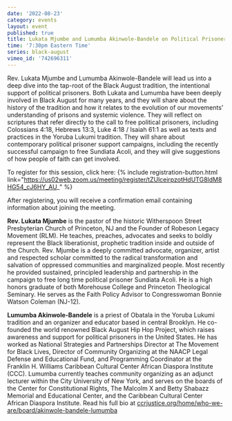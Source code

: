 ```yaml
---
date: '2022-08-23'
category: events
layout: event
published: true
title: Lukata Mjumbe and Lumumba Akinwole-Bandele on Political Prisoner Solidarity
time: '7:30pm Eastern Time'
series: black-august
vimeo_id: '742696311'
---
```

Rev. Lukata Mjumbe and Lumumba Akinwole-Bandele will lead us into a deep dive into the tap-root of the Black August tradition, the intentional support of political prisoners. Both Lukata and Lumumba have been deeply involved in Black August for many years, and they will share about the history of the tradition and how it relates to the evolution of our movements' understanding of prisons and systemic violence. They will reflect on scriptures that refer directly to the call to free political prisoners, including Colossians 4:18, Hebrews 13:3, Luke 4:18 / Isaiah 61:1 as well as texts and practices in the Yoruba Lukumi tradition. They will share about contemporary political prisoner support campaigns, including the recently successful campaign to free Sundiata Acoli, and they will give suggestions of how people of faith can get involved.

To register for this session, click here: {% include registration-button.html link="https://us02web.zoom.us/meeting/register/tZUlceirpzotHdUTG8ldM8HG54_cJ6HY_AU_" %}

After registering, you will receive a confirmation email containing information about joining the meeting.

**Rev. Lukata Mjumbe** is the pastor of the historic Witherspoon Street Presbyterian Church of Princeton, NJ and the Founder of Robeson Legacy Movement (RLM). He teaches, preaches, advocates and seeks to boldly represent the Black liberationist, prophetic tradition inside and outside of the Church. Rev. Mjumbe is a deeply committed advocate, organizer, artist and respected scholar committed to the radical transformation and salvation of oppressed communities and marginalized people. Most recently he provided sustained, principled leadership and partnership in the campaign to free long time political prisoner Sundiata Acoli. He is a high honors graduate of both Morehouse College and Princeton Theological Seminary. He serves as the Faith Policy Advisor to Congresswoman Bonnie Watson Coleman (NJ-12).

**Lumumba Akinwole-Bandele** is a priest of Obatala in the Yoruba Lukumi tradition and an organizer and educator based in central Brooklyn. He co-founded the world renowned Black August Hip Hop Project, which raises awareness and support for political prisoners in the United States. He has worked as National Strategies and Partnerships Director at The Movement for Black Lives, Director of Community Organizing at the NAACP Legal Defense and Educational Fund, and Programming Coordinator at the Franklin H. Williams Caribbean Cultural Center African Diaspora Institute (CCC). Lumumba currently teaches community organizing as an adjunct lecturer within the City University of New York, and serves on the boards of the Center for Constitutional Rights, The Malcolm X and Betty Shabazz Memorial and Educational Center, and the Caribbean Cultural Center African Diaspora Institute. Read his full bio at [ccrjustice.org/home/who-we-are/board/akinwole-bandele-lumumba](https://ccrjustice.org/home/who-we-are/board/akinwole-bandele-lumumba)
